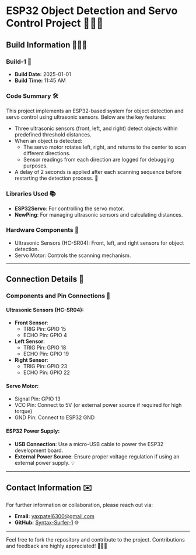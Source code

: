 # ESP32 Object Detection and Servo Control Project 🎯🎯🎯

## Build Information 🎉🎉🎉

### Build-1 🎯
- **Build Date:** 2025-01-01
- **Build Time:** 11:45 AM

### Code Summary 🛠️
This project implements an ESP32-based system for object detection and servo control using ultrasonic sensors. Below are the key features:

- Three ultrasonic sensors (front, left, and right) detect objects within predefined threshold distances.
- When an object is detected:
  - The servo motor rotates left, right, and returns to the center to scan different directions.
  - Sensor readings from each direction are logged for debugging purposes.
- A delay of 2 seconds is applied after each scanning sequence before restarting the detection process. 🚀

### Libraries Used 📚
- **ESP32Servo**: For controlling the servo motor.
- **NewPing**: For managing ultrasonic sensors and calculating distances.

### Hardware Components 🧰
- Ultrasonic Sensors (HC-SR04): Front, left, and right sensors for object detection.
- Servo Motor: Controls the scanning mechanism.

---

## Connection Details 🔌

### Components and Pin Connections 🧷

#### Ultrasonic Sensors (HC-SR04):
- **Front Sensor**:
  - TRIG Pin: GPIO 15
  - ECHO Pin: GPIO 4
- **Left Sensor**:
  - TRIG Pin: GPIO 18
  - ECHO Pin: GPIO 19
- **Right Sensor**:
  - TRIG Pin: GPIO 23
  - ECHO Pin: GPIO 22

#### Servo Motor:
- Signal Pin: GPIO 13
- VCC Pin: Connect to 5V (or external power source if required for high torque)
- GND Pin: Connect to ESP32 GND

#### ESP32 Power Supply:
- **USB Connection**: Use a micro-USB cable to power the ESP32 development board.
- **External Power Source**: Ensure proper voltage regulation if using an external power supply. 💡

---

## Contact Information ✉️

For further information or collaboration, please reach out via:

- **Email:** [yaxpatel6300@gmail.com](mailto:yaxpatel6300@gmail.com)
- **GitHub:** [Syntax-Surfer-1](https://github.com/Syntax-Surfer-1) 🌐

---

Feel free to fork the repository and contribute to the project. Contributions and feedback are highly appreciated! 🌟🌟🌟

